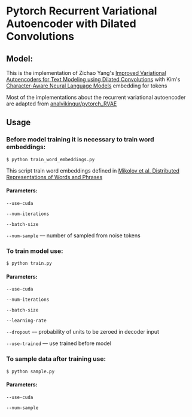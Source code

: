 # Pytorch Recurrent Variational Autoencoder with Dilated Convolutions

## Model:
This is the implementation of Zichao Yang's [Improved Variational Autoencoders for Text Modeling using Dilated Convolutions](https://arxiv.org/abs/1702.08139)
with Kim's [Character-Aware Neural Language Models](https://arxiv.org/abs/1508.06615) embedding for tokens

Most of the implementations about the recurrent variational autoencoder are adapted from [analvikingur/pytorch_RVAE](https://github.com/analvikingur/pytorch_RVAE)

## Usage
### Before model training it is necessary to train word embeddings:
```
$ python train_word_embeddings.py
```

This script train word embeddings defined in [Mikolov et al. Distributed Representations of Words and Phrases](https://arxiv.org/abs/1310.4546)

#### Parameters:
`--use-cuda`

`--num-iterations`

`--batch-size`

`--num-sample` –– number of sampled from noise tokens


### To train model use:
```
$ python train.py
```

#### Parameters:
`--use-cuda`

`--num-iterations`

`--batch-size`

`--learning-rate`
 
`--dropout` –– probability of units to be zeroed in decoder input

`--use-trained` –– use trained before model

### To sample data after training use:
```
$ python sample.py
```
#### Parameters:
`--use-cuda`

`--num-sample`

